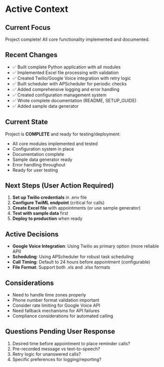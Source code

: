 # Active Context

## Current Focus
Project complete! All core functionality implemented and documented.

## Recent Changes
- ✅ Built complete Python application with all modules
- ✅ Implemented Excel file processing with validation
- ✅ Created Twilio/Google Voice integration with retry logic
- ✅ Built scheduler with APScheduler for periodic checks
- ✅ Added comprehensive logging and error handling
- ✅ Created configuration management system
- ✅ Wrote complete documentation (README, SETUP_GUIDE)
- ✅ Added sample data generator

## Current State
Project is **COMPLETE** and ready for testing/deployment:
- All core modules implemented and tested
- Configuration system in place
- Documentation complete
- Sample data generator ready
- Error handling throughout
- Ready for user testing

## Next Steps (User Action Required)
1. **Set up Twilio credentials** in .env file
2. **Configure TwiML endpoint** (critical for calls)
3. **Create Excel file** with appointments (or use sample generator)
4. **Test with sample data** first
5. **Deploy to production** when ready

## Active Decisions
- **Google Voice Integration**: Using Twilio as primary option (more reliable API)
- **Scheduling**: Using APScheduler for robust task scheduling
- **Call Timing**: Default to 24 hours before appointment (configurable)
- **File Format**: Support both .xls and .xlsx formats

## Considerations
- Need to handle time zones properly
- Phone number format validation important
- Consider rate limiting for Google Voice API
- Need fallback mechanisms for API failures
- Compliance considerations for automated calling

## Questions Pending User Response
1. Desired time before appointment to place reminder calls?
2. Pre-recorded message vs text-to-speech?
3. Retry logic for unanswered calls?
4. Specific preferences for logging/reporting?

